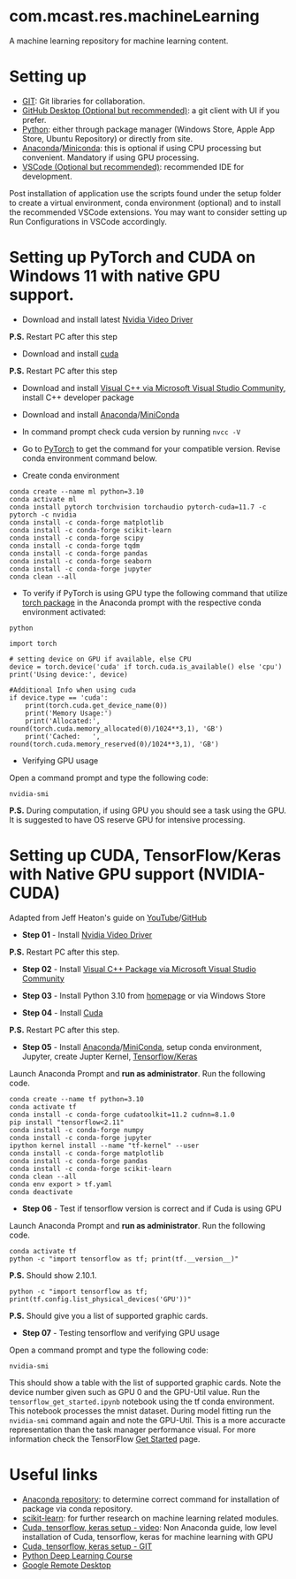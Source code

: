 # com.mcast.res.machineLearning
A machine learning repository for machine learning content.

# Setting up
- [GIT](https://git-scm.com/): Git libraries for collaboration.
- [GitHub Desktop (Optional but recommended)](https://desktop.github.com/): a git client with UI if you prefer.
- [Python](https://www.python.org/): either through package manager (Windows Store, Apple App Store, Ubuntu Repository) or directly from site.
- [Anaconda](https://www.anaconda.com/)/[Miniconda](https://docs.conda.io/en/latest/miniconda.html): this is optional if using CPU processing but convenient. Mandatory if using GPU processing.
- [VSCode (Optional but recommended)](https://code.visualstudio.com/): recommended IDE for development.

Post installation of application use the scripts found under the setup folder to create a virtual environment, conda environment (optional) and to install the recommended VSCode extensions. You may want to consider setting up Run Configurations in VSCode accordingly.

# Setting up PyTorch and CUDA on Windows 11 with native GPU support.
- Download and install latest [Nvidia Video Driver](https://www.nvidia.com/download/index.aspx)

**P.S.** Restart PC after this step

- Download and install [cuda](https://developer.nvidia.com/cuda-downloads)

**P.S.** Restart PC after this step

- Download and install [Visual C++ via Microsoft Visual Studio Community](https://visualstudio.microsoft.com/vs/community/), install C++ developer package
- Download and install [Anaconda](https://anaconda.org/)/[MiniConda](https://docs.conda.io/en/latest/miniconda.html)

- In command prompt check cuda version by running `nvcc -V`
- Go to [PyTorch](https://pytorch.org/get-started/locally/) to get the command for your compatible version. Revise conda environment command below.
- Create conda environment

```
conda create --name ml python=3.10
conda activate ml
conda install pytorch torchvision torchaudio pytorch-cuda=11.7 -c pytorch -c nvidia
conda install -c conda-forge matplotlib
conda install -c conda-forge scikit-learn
conda install -c conda-forge scipy
conda install -c conda-forge tqdm
conda install -c conda-forge pandas
conda install -c conda-forge seaborn
conda install -c conda-forge jupyter
conda clean --all
```

- To verify if PyTorch is using GPU type the following command that utilize [torch package](https://pytorch.org/docs/stable/tensor_attributes.html#torch.torch.device) in the Anaconda prompt with the respective conda environment activated:

```
python

import torch

# setting device on GPU if available, else CPU
device = torch.device('cuda' if torch.cuda.is_available() else 'cpu')
print('Using device:', device)

#Additional Info when using cuda
if device.type == 'cuda':
    print(torch.cuda.get_device_name(0))
    print('Memory Usage:')
    print('Allocated:', round(torch.cuda.memory_allocated(0)/1024**3,1), 'GB')
    print('Cached:   ', round(torch.cuda.memory_reserved(0)/1024**3,1), 'GB')
```

- Verifying GPU usage

Open a command prompt and type the following code:

`nvidia-smi`

**P.S.** During computation, if using GPU you should see a task using the GPU. It is suggested to have OS reserve GPU for intensive processing.

# Setting up CUDA, TensorFlow/Keras with Native GPU support (NVIDIA-CUDA)
Adapted from Jeff Heaton's guide on [YouTube](https://www.youtube.com/watch?v=OEFKlRSd8Ic)/[GitHub](https://github.com/jeffheaton/t81_558_deep_learning/blob/master/install/manual_setup2.ipynb)

- **Step 01** - Install [Nvidia Video Driver](https://www.nvidia.com/download/index.aspx)

**P.S.** Restart PC after this step.

- **Step 02** - Install [Visual C++ Package via Microsoft Visual Studio Community](https://visualstudio.microsoft.com/vs/community/)

- **Step 03** - Install Python 3.10 from [homepage](https://www.python.org/) or via Windows Store
- **Step 04** - Install [Cuda](https://developer.nvidia.com/cuda-downloads)

**P.S.** Restart PC after this step.

- **Step 05** - Install [Anaconda](https://anaconda.org/)/[MiniConda](https://docs.conda.io/en/latest/miniconda.html), setup conda environment, Jupyter, create Jupter Kernel, [Tensorflow/Keras](https://www.tensorflow.org/install/pip)

Launch Anaconda Prompt and **run as administrator**. Run the following code.

```
conda create --name tf python=3.10
conda activate tf
conda install -c conda-forge cudatoolkit=11.2 cudnn=8.1.0
pip install "tensorflow<2.11"
conda install -c conda-forge numpy
conda install -c conda-forge jupyter
ipython kernel install --name "tf-kernel" --user
conda install -c conda-forge matplotlib
conda install -c conda-forge pandas
conda install -c conda-forge scikit-learn
conda clean --all
conda env export > tf.yaml
conda deactivate
```

- **Step 06** - Test if tensorflow version is correct and if Cuda is using GPU

Launch Anaconda Prompt and **run as administrator**. Run the following code.<br/>

```
conda activate tf
python -c "import tensorflow as tf; print(tf.__version__)"
```

**P.S.** Should show 2.10.1.<br />

`python -c "import tensorflow as tf; print(tf.config.list_physical_devices('GPU'))"`<br />

**P.S.** Should give you a list of supported graphic cards.

- **Step 07** - Testing tensorflow and verifying GPU usage

Open a command prompt and type the following code:

`nvidia-smi`

This should show a table with the list of supported graphic cards. Note the device number given such as GPU 0 and the GPU-Util value. Run the `tensorflow_get_started.ipynb` notebook using the tf conda environment. This notebook processes the mnist dataset. During model fitting run the `nvidia-smi` command again and note the GPU-Util. This is a more accuracte representation than the task manager performance visual. For more information check the TensorFlow [Get Started](https://www.tensorflow.org/tensorboard/get_started) page.

# Useful links
- [Anaconda repository](https://anaconda.org/anaconda): to determine correct command for installation of package via conda repository.
- [scikit-learn](https://scikit-learn.org/stable/install.html): for further research on machine learning related modules.
- [Cuda, tensorflow, keras setup - video](https://www.youtube.com/watch?v=OEFKlRSd8Ic): Non Anaconda guide, low level installation of Cuda, tensorflow, keras for machine learning with GPU 
- [Cuda, tensorflow, keras setup - GIT](https://github.com/jeffheaton/t81_558_deep_learning/blob/master/install/manual_setup2.ipynb)
- [Python Deep Learning Course](https://github.com/jeffheaton/t81_558_deep_learning)
- [Google Remote Desktop](https://remotedesktop.google.com/)
